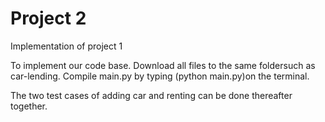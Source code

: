 # Project 2

Implementation of project 1

To implement our code base. Download all files to the same foldersuch as car-lending.
Compile main.py by typing (python main.py)on the terminal.

The two test cases of adding car and renting can be done thereafter together.
